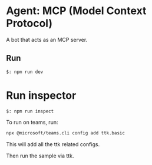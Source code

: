 # Agent: MCP (Model Context Protocol)

A bot that acts as an MCP server.

## Run

```bash
$: npm run dev
```

# Run inspector

```bash
$: npm run inspect
```

To run on teams, run:

```bash
npx @microsoft/teams.cli config add ttk.basic
```

This will add all the ttk related configs.

Then run the sample via ttk.
